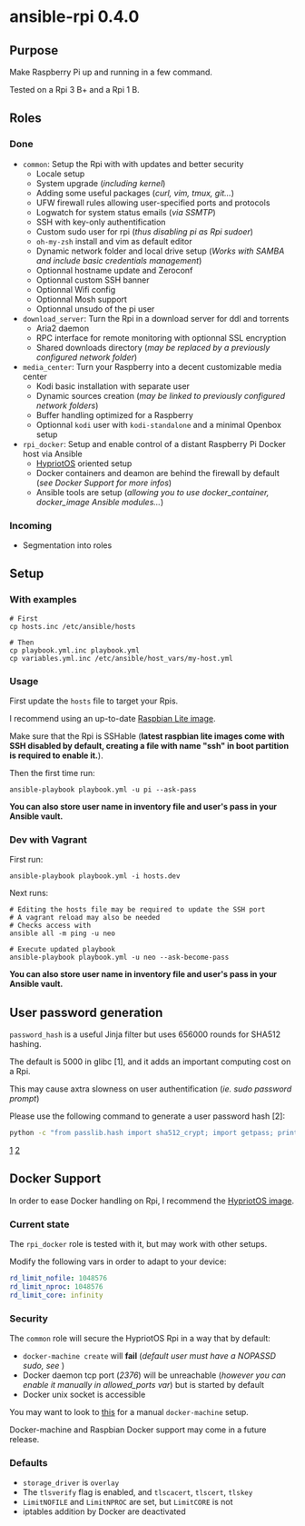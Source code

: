 # ansible-rpi 0.4.0

## Purpose

Make Raspberry Pi up and running in a few command.

Tested on a Rpi 3 B+ and a Rpi 1 B.

## Roles

### Done

- `common`: Setup the Rpi with with updates and better security
  - Locale setup
  - System upgrade (*including kernel*)
  - Adding some useful packages (*curl, vim, tmux, git…*)
  - UFW firewall rules allowing user-specified ports and protocols
  - Logwatch for system status emails (*via SSMTP*)
  - SSH with key-only authentification
  - Custom sudo user for rpi (*thus disabling pi as Rpi sudoer*)
  - `oh-my-zsh` install and vim as default editor
  - Dynamic network folder and local drive setup (*Works with SAMBA and include basic credentials management*)
  - Optionnal hostname update and Zeroconf
  - Optionnal custom SSH banner
  - Optionnal Wifi config
  - Optionnal Mosh support
  - Optionnal unsudo of the pi user
- `download_server`: Turn the Rpi in a download server for ddl and torrents
  - Aria2 daemon
  - RPC interface for remote monitoring with optionnal SSL encryption
  - Shared downloads directory (*may be replaced by a previously configured network folder*)
- `media_center`: Turn your Raspberry into a decent customizable media center
  - Kodi basic installation with separate user
  - Dynamic sources creation (*may be linked to previously configured network folders*)
  - Buffer handling optimized for a Raspberry
  - Optionnal `kodi` user with `kodi-standalone` and a minimal Openbox setup
- `rpi_docker`: Setup and enable control of a distant Raspberry Pi Docker host via Ansible
  - [HypriotOS](https://blog.hypriot.com/) oriented setup
  - Docker containers and deamon are behind the firewall by default (*see Docker Support for more infos*)
  - Ansible tools are setup (*allowing you to use docker_container, docker_image Ansible modules…*)

### Incoming

- Segmentation into roles

## Setup

### With examples

```
# First
cp hosts.inc /etc/ansible/hosts

# Then
cp playbook.yml.inc playbook.yml
cp variables.yml.inc /etc/ansible/host_vars/my-host.yml
```

### Usage

First update the `hosts` file to target your Rpis.

I recommend using an up-to-date [Raspbian Lite image](https://downloads.raspberrypi.org/raspbian_lite_latest).

Make sure that the Rpi is SSHable (**latest raspbian lite images come with SSH
disabled by default, creating a file with name "ssh" in boot partition is
required to enable it.**).

Then the first time run:

```
ansible-playbook playbook.yml -u pi --ask-pass
```

**You can also store user name in inventory file and user's pass in your Ansible
vault.**

### Dev with Vagrant

First run:

```
ansible-playbook playbook.yml -i hosts.dev
```

Next runs:

```
# Editing the hosts file may be required to update the SSH port
# A vagrant reload may also be needed
# Checks access with
ansible all -m ping -u neo

# Execute updated playbook
ansible-playbook playbook.yml -u neo --ask-become-pass
```

**You can also store user name in inventory file and user's pass in your Ansible
vault.**

## User password generation

`password_hash` is a useful Jinja filter but uses 656000 rounds for SHA512 hashing.

The default is 5000 in glibc [1], and it adds an important computing cost on a Rpi.

This may cause axtra slowness on user authentification (*ie. sudo password prompt*)

Please use the following command to generate a user password hash [2]:

```bash
python -c "from passlib.hash import sha512_crypt; import getpass; print sha512_crypt.encrypt(getpass.getpass(), rounds=5000)"
```

[1](https://github.com/ansible/ansible/issues/15326)
[2](https://docs.ansible.com/ansible/faq.html#how-do-i-generate-crypted-passwords-for-the-user-module)

## Docker Support

In order to ease Docker handling on Rpi, I recommend the
[HypriotOS image](http://blog.hypriot.com/downloads/).

### Current state

The `rpi_docker` role is tested with it, but may work with other setups.

Modify the following vars in order to adapt to your device:

```yml
rd_limit_nofile: 1048576
rd_limit_nproc: 1048576
rd_limit_core: infinity
```

### Security

The `common` role will secure the HypriotOS Rpi in a way that by default:

- `docker-machine create` will **fail**
  (_default user must have a NOPASSD sudo, see [](https://docs.docker.com/machine/drivers/generic/#/sudo-privileges)_)
- Docker daemon tcp port (_2376_) will be unreachable (_however you can enable it manually in allowed_ports var_) but is started by default
- Docker unix socket is accessible

You may want to look to [this](https://github.com/DieterReuter/arm-docker-fixes/tree/master/001-fix-docker-machine-1.8.0-create-for-arm)
for a manual `docker-machine` setup.

Docker-machine and Raspbian Docker support may come in a future release.

### Defaults

- `storage_driver` is `overlay`
- The `tlsverify` flag is enabled, and `tlscacert`, `tlscert`, `tlskey`
- `LimitNOFILE` and `LimitNPROC` are set, but `LimitCORE` is not
- iptables addition by Docker are deactivated
